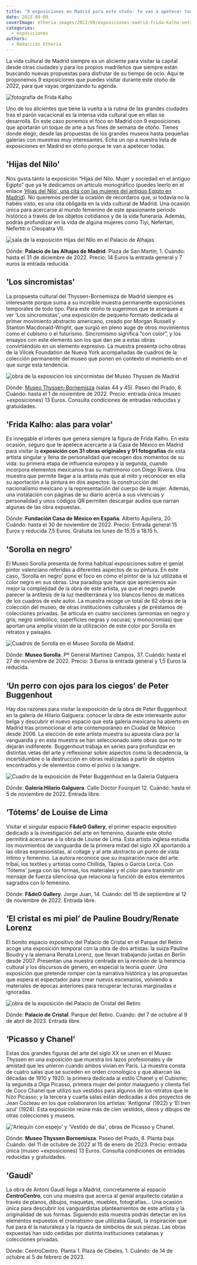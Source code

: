 ```yaml
---
title: "9 exposiciones en Madrid para este otoño: te van a apetecer todas"
date: 2022-09-09
coverImage: etheria-images/2022/09/exposiciones-madrid-frida-kalho-entrada.jpg
categories: 
  - exposiciones
authors: 
  - Redacción Etheria
---
```


La vida cultural de Madrid siempre es un aliciente para visitar la capital desde otras 
ciudades y para los propios madrileños que siempre están buscando nuevas propuestas para 
disfrutar de su tiempo de ocio. Aquí te proponemos 9 exposiciones que puedes visitar 
durante este otoño de 2022, para que vayas organizando tu agenda. 

![fotografía de Frida Kalho](etheria-images/2022/09/exposiciones-madrid-frida-kalho-entrada.jpg "Entrada a la exposición sobre Frida Kalho en © Casa de México.")

Uno de los alicientes que tiene la vuelta a la rutina de las grandes ciudades tras el 
parón vacacional es la intensa vida cultural que en ellas se desarrolla. En este caso 
ponemos el foco en Madrid con 9 exposiciones que aportarán un toque de arte a tus fines 
de semana de otoño. Tienes donde elegir, desde las propuestas de los grandes museos 
hasta pequeñas galerías con muestras muy interesantes. Echa un ojo a nuestra lista de 
exposiciones en Madrid en otoño porque te van a apetecer todas. 

## 'Hijas del Nilo'

Nos gusta tanto la exposición “Hijas del Nilo. Mujer y sociedad en el antiguo Egipto” 
que ya le dedicamos un artículo monográfico (puedes leerlo en el enlace [‘Hijas del 
Nilo’, una cita con las mujeres del antiguo Egipto en 
Madrid](https://etheriamagazine.com/2022/07/04/exposicion-hijas-del-nilo-madrid/)). No 
queremos perder la ocasión de recordaros que, si todavía no la habéis visto, es una cita 
obligada en la vida cultural de Madrid. Una ocasión única para acercarse al mundo 
femenino de este apasionante periodo histórico a través de los objetos cotidianos y de 
la vida funeraria. Además, podrás profundizar en la vida de alguna mujeres como Tiyi, 
Nefertari, Nefertiti o Cleopatra VII. 

![sala de la exposición Hijas del Nilo en el Palacio de Alhajas](etheria-images/2022/09/Hijas_del_Nilo-sarcofago.jpg "Sarcófago en la exposición 'Hijas del Nilo'.")

Dónde: **Palacio de las Alhajas de Madrid**. Plaza de San Martín, 1. Cuándo: hasta el 31 
de diciembre de 2022. Precio: 14 Euros la entrada general y 7 euros la entrada reducida. 

## 'Los sincromistas'

La propuesta cultural del Thyssen-Bornemisza de Madrid siempre es interesante porque 
suma a su increíble muestra permanente exposiciones temporales de todo tipo. Para este 
otoño te sugerimos que te acerques a ver 'Los sincromistas', una exposición de pequeño 
formato dedicada al primer movimiento abstracto americano, creado por Morgan Russell y 
Stanton Macdonald-Wright, que surgió en pleno auge de otros movimientos como el cubismo 
o el futurismo. Sincromismo significa “con color”, y los ensayos con este elemento son 
los que dan pie a estas obras convirtiéndolo en un elemento expresivo. La muestra 
presenta ocho obras de la Vilcek Foundation de Nueva York acompañadas de cuadros de la 
colección permanente del museo que ponen en contexto el momento en el que surge esta 
tendencia. 

![obra de la exposicion los sincormistas del Museo Thyssen de Madrid](etheria-images/2022/09/exposiciones-madrid-sincromistas.jpg "'Contrastes simultáneos' de Sonia Delaunay, 1913. Museo Nacional Thyssen- Bornemisza, Madrid © Pracusa S.A.")

Dónde: [Museo Thyssen-Bornemisza](https://www.museothyssen.org/) (salas 44 y 45). Paseo 
del Prado, 8. Cuándo: hasta el 1 de noviembre de 2022. Precio: entrada única (museo 
+exposiciones) 13 Euros. Consulta condiciones de entradas reducidas y gratuidades. 

## 'Frida Kalho: alas para volar'

Es innegable el interés que genera siempre la figura de Frida Kalho. En esta ocasión, 
seguro que te apetece acercarte a la Casa de México en Madrid para visitar la 
**exposición con 31 obras originales y 91 fotografías** de esta artista singular y llena 
de personalidad que recogen dos momentos de su vida: su primera etapa de influencia 
europea y la segunda, cuando incorpora elementos mexicanos tras su matrimonio con Diego 
Rivera. Una muestra que permite llegar a la artista más que al mito y reconocer en ella 
su aportación a la pintura en dos aspectos: la construcción del nacionalismo mexicano y 
la representación del cuerpo de la mujer. Además, una instalación con páginas de su 
diario acerca a sus vivencias y personalidad y unos códigos QR permiten descargar audios 
que narran algunas de las obra expuestas. 

Dónde: **Fundación Casa de México en España**. Alberto Aguilera, 20. Cuándo: hasta el 30 
de noviembre de 2022. Precio: Entrada general 15 Euros y reducida 7,5 Euros. Gratuita 
los lunes de 15.15 a 18.15 h. 

## 'Sorolla en negro'

El Museo Sorolla presenta de forma habitual exposiciones sobre el genial pintor 
valenciano referidas a diferentes aspectos de su pintura. En este caso, ‘Sorolla en 
negro’ pone el foco en cómo el pintor de la luz utilizaba el color negro en sus obras. 
Una paradoja que hace que apreciemos aún mejor la complejidad de la obra de este 
artista, ya que el negro puede parecer la antítesis de la luz mediterránea y los blancos 
llenos de matices de los cuadros de este autor. La muestra recoge un total de 62 obras 
de la colección del museo, de otras instituciones culturales y de préstamos de 
colecciones privadas. Se articula en cuatro secciones (armonías en negro y gris; negro 
simbólico; superficies negras y oscuras; y monocromías) que aportan una amplia visión de 
la utilización de este color por Sorolla en retratos y paisajes. 

![Cuadros de Sorolla en el Museo Sorolla de Madrid.](etheria-images/2022/09/exposiciones-madrid-sorolla-negro.jpg "Sala de la exposición 'Sorolla en negro' del © Museo Sorolla.")

Dónde: **Museo Sorolla**. Pº General Martínez Campos, 37. Cuándo: hasta el 27 de 
noviembre de 2022. Precio: 3 Euros la entrada general y 1,5 Euros la reducida. 

## ‘Un perro con ojos para los ciegos’ de Peter Buggenhout

Hay dos razones para visitar la exposición de la obra de Peter Buggenhout en la galería 
de Hilario Galguera: conocer la obra de este interesante autor belga y descubrir el 
nuevo espacio que esta galería mexicana ha abierto en Madrid tras promocionar el arte 
contemporáneo en Ciudad de México desde 2006. La elección de este artista muestra su 
apuesta clara por la vanguardia y en esta muestra se han seleccionado siete obras que no 
te dejarán indiferente. Buggenhout trabaja en series para profundizar en distintas vetas 
del arte y reflexionar sobre aspectos como la decadencia, la incertidumbre o la 
destrucción en obras realizadas a partir de objetos encontrados y de elementos como el 
polvo o la sangre. 

![Cuadro de la exposición de Peter Buggenhout en la Galería Galguera](etheria-images/2022/09/exposiciones-madrid-Buggenhout-683x1024.jpg "I am the Tablet # 6 © Peter Buggenhout. Fotógrafo: Dirk Pauwels Cortesía: Galería Hilario Galguera.")

Dónde: **Galería Hilario Galguera**. Calle Doctor Fourquet 12. Cuándo: hasta el 5 de 
noviembre de 2022. Entrada libre. 

## ‘Tótems’ de Louise de Lima

Visitar el singular espacio **F&deO Gallery**, el primer espacio expositivo dedicado a 
la investigación del arte en femenino, durante este otoño permitirá acercarse a la obra 
de Louise de Lima. Esta artista inglesa estudia los movimientos de vanguardia de la 
primera mitad del siglo XX aportando a las obras expresionistas, al collage y al arte 
abstracto un punto de vista íntimo y femenino. La autora reconoce que su inspiración 
nace del arte tribal, los textiles y artistas como Chillida, Tàpies o García Lorca. Con 
‘Tótems’ juega con las formas, los materiales y el color para transmitir un mensaje de 
fuerza silenciosa que relaciona la función de estos elementos sagrados con lo femenino. 

Dónde: **F&deO Gallery**. Jorge Juan, 14. Cuándo: del 15 de septiembre al 12 de 
noviembre de 2022. Entrada libre. 

## ‘El cristal es mi piel’ de Pauline Boudry/Renate Lorenz

El bonito espacio expositivo del Palacio de Cristal en el Parque del Retiro acoge una 
exposición temporal con la obra de dos artistas: la suiza Pauline Boudry y la alemana 
Renata Lorenz, que llevan trabajando juntas en Berlín desde 2007. Presentan una muestra 
centrada en la revisión de la herencia cultural y los discursos de género, en especial 
la teoría _queer_. Una exposición que pretende romper con la narrativa histórica y las 
propuestas que espera el espectador para crear nuevos escenarios, volviendo a materiales 
de épocas anteriores para recuperar lecturas marginadas e ignoradas. 

![obra de la exposición del Palacio de Cristal del Retiro](etheria-images/2022/09/exposiciones-madrid-palacio-cristal.jpg "'No time' de Pauline Boudry y Renate Lorenz. © Museo Reina Sofía.")

Dónde: **Palacio de Cristal**. Parque del Retiro. Cuándo: del 7 de octubre al 9 de abril 
de 2023. Entrada libre. 

## ‘Picasso y Chanel’

Estas dos grandes figuras del arte del siglo XX se unen en el Museo Thyssen en una 
exposición que muestra los lazos profesionales y de amistad que les unieron cuando ambos 
vivían en París. La muestra consta de cuatro salas que se suceden en orden cronológico y 
que abarcan las décadas de 1910 y 1920: la primera dedicada al estilo Chanel y el 
Cubismo; la segunda a Olga Picasso, primera mujer del pintor malagueño y clienta fiel de 
Coco Chanel que utilizó sus vestidos para algunos de los retratos que le hizo Picasso; y 
la tercera y cuarta salas están dedicadas a dos proyectos de Jean Cocteau en los que 
colaboraron los artistas: ‘Antigona’ (1922) y ‘El tren azul’ (1924). Esta exposición 
reúne más de cien vestidos, óleos y dibujos de otras colecciones y museos. 

!['Arlequín con espejo' y 'Vestido de día', obras de Picasso y Chanel.](etheria-images/2022/09/exposiciones-madrid-picasso-chanel.jpg "'Arlequín con espejo' de Pablo Picasso © Sucesión Pablo Picasso, VEGAP, Madrid, 2022, y 'Vestido de día' de Chanel © Kunstgewerbemuseum, Staaliche Museen zu Berlin.")

Dónde: **Museo Thyssen Bornemisza**. Paseo del Prado, 8. Planta baja. Cuándo: del 11 de 
octubre de 2022 al 15 de enero de 2023. Precio: entrada única (museo +exposiciones) 13 
Euros. Consulta condiciones de entradas reducidas y gratuidades. 

## 'Gaudí'

La obra de Antoni Gaudí llega a Madrid, concretamente al espacio **CentroCentro**, con 
una muestra que acerca al genial arquitecto catalán a través de planos, dibujos, 
maquetas, muebles, fotografías… Una ocasión única para descubrir los vanguardistas 
planteamientos de este artista y la originalidad de sus formas. Siguiendo esta muestra 
podrás detectar en los elementos expuestos el cromatismo que utilizaba Gaudí, la 
inspiración que fue para él la naturaleza y la riqueza de símbolos de sus piezas. Las 
obras expuestas han sido cedidas por distinta instituciones catalanas y colecciones 
privadas. 

Dónde: CentroCentro. Planta 1. Plaza de Cibeles, 1. Cuándo: de 14 de octubre al 5 de 
febrero de 2023.

